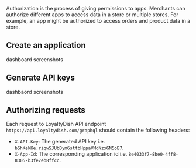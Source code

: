 Authorization is the process of giving permissions to apps. Merchants can authorize different apps to access data in a store or multiple stores. For example, an app might be authorized to access orders and product data in a store.

## Create an application
dashboard screenshots

## Generate API keys
dashbaord screenshots

## Authorizing requests
Each request to LoyaltyDish API endpoint `https://api.loyaltydish.com/graphql` should contain the following headers:

- `X-API-Key`: The generated API key i.e. `bShKekKe.riqwSJUbDym6sttbHppaVMdNzxGN5oB7`.
- `X-App-Id`: The corresponding application id i.e. `8e4033f7-8be0-4ff8-8305-b3fe7eb8ffcc`.
